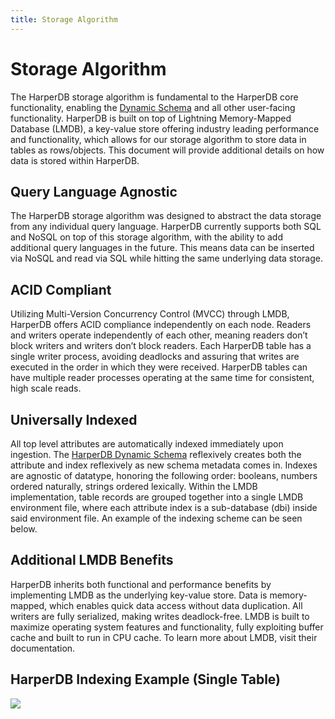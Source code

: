 ```yaml
---
title: Storage Algorithm
---
```


# Storage Algorithm

The HarperDB storage algorithm is fundamental to the HarperDB core functionality, enabling the [Dynamic Schema](./dynamic-schema) and all other user-facing functionality. HarperDB is built on top of Lightning Memory-Mapped Database (LMDB), a key-value store offering industry leading performance and functionality, which allows for our storage algorithm to store data in tables as rows/objects. This document will provide additional details on how data is stored within HarperDB.

## Query Language Agnostic

The HarperDB storage algorithm was designed to abstract the data storage from any individual query language. HarperDB currently supports both SQL and NoSQL on top of this storage algorithm, with the ability to add additional query languages in the future. This means data can be inserted via NoSQL and read via SQL while hitting the same underlying data storage.

## ACID Compliant

Utilizing Multi-Version Concurrency Control (MVCC) through LMDB, HarperDB offers ACID compliance independently on each node. Readers and writers operate independently of each other, meaning readers don’t block writers and writers don’t block readers. Each HarperDB table has a single writer process, avoiding deadlocks and assuring that writes are executed in the order in which they were received. HarperDB tables can have multiple reader processes operating at the same time for consistent, high scale reads.

## Universally Indexed

All top level attributes are automatically indexed immediately upon ingestion. The [HarperDB Dynamic Schema](./dynamic-schema) reflexively creates both the attribute and index reflexively as new schema metadata comes in. Indexes are agnostic of datatype, honoring the following order: booleans, numbers ordered naturally, strings ordered lexically. Within the LMDB implementation, table records are grouped together into a single LMDB environment file, where each attribute index is a sub-database (dbi) inside said environment file. An example of the indexing scheme can be seen below.

## Additional LMDB Benefits

HarperDB inherits both functional and performance benefits by implementing LMDB as the underlying key-value store. Data is memory-mapped, which enables quick data access without data duplication. All writers are fully serialized, making writes deadlock-free. LMDB is built to maximize operating system features and functionality, fully exploiting buffer cache and built to run in CPU cache. To learn more about LMDB, visit their documentation.

## HarperDB Indexing Example (Single Table)

![](/img/v4.3/reference/HarperDB-3.0-Storage-Algorithm.png.webp)
